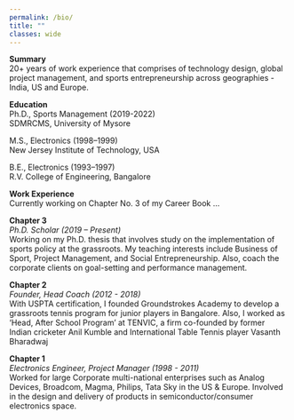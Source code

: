 ```yaml
---
permalink: /bio/
title: ""
classes: wide
---
```


**Summary**  
20+ years of work experience that comprises of technology design, global project management, and sports 
entrepreneurship across geographies - India, US and Europe.

**Education**  
Ph.D., Sports Management (2019-2022)  
SDMRCMS, University of Mysore

M.S., Electronics (1998–1999)  
New Jersey Institute of Technology, USA

B.E., Electronics (1993–1997)  
R.V. College of Engineering, Bangalore

**Work Experience**  
Currently working on Chapter No. 3 of my Career Book ...

**Chapter 3**  
*Ph.D. Scholar (2019 – Present)*  
Working on my Ph.D. thesis that involves study on the implementation of sports policy at the grassroots. My teaching interests include Business of Sport, Project Management, and Social Entrepreneurship. Also, coach the corporate clients on goal-setting and performance management. 

**Chapter 2**  
*Founder, Head Coach (2012 - 2018)*  
With USPTA certification, I founded Groundstrokes Academy to develop a grassroots tennis program for junior players in Bangalore. Also, I worked as ‘Head, After School Program’ at TENVIC, a firm co-founded by former Indian cricketer Anil Kumble and International Table Tennis player Vasanth Bharadwaj

**Chapter 1**  
*Electronics Engineer, Project Manager (1998 - 2011)*  
Worked for large Corporate multi-national enterprises such as Analog Devices, Broadcom, Magma, Philips, Tata Sky in the US & Europe. Involved in the design and delivery of products in semiconductor/consumer electronics space.

